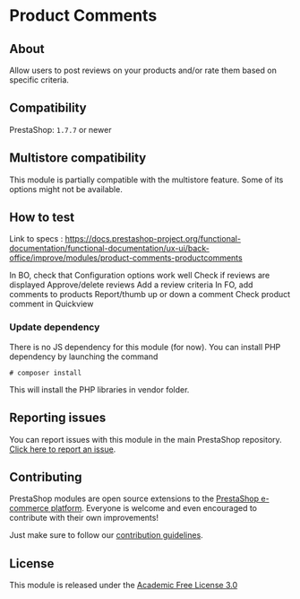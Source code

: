# Product Comments

## About

Allow users to post reviews on your products and/or rate them based on specific criteria.

## Compatibility

PrestaShop: `1.7.7` or newer

## Multistore compatibility

This module is partially compatible with the multistore feature. Some of its options might not be available.

## How to test

Link to specs : https://docs.prestashop-project.org/functional-documentation/functional-documentation/ux-ui/back-office/improve/modules/product-comments-productcomments

In BO, check that Configuration options work well
Check if reviews are displayed
Approve/delete reviews
Add a review criteria
In FO, add comments to products
Report/thumb up or down a comment
Check product comment in Quickview 

### Update dependency

There is no JS dependency for this module (for now).
You can install PHP dependency by launching the command

```
# composer install
```

This will install the PHP libraries in vendor folder.

## Reporting issues

You can report issues with this module in the main PrestaShop repository. [Click here to report an issue][report-issue]. 

## Contributing

PrestaShop modules are open source extensions to the [PrestaShop e-commerce platform][prestashop]. Everyone is welcome and even encouraged to contribute with their own improvements!

Just make sure to follow our [contribution guidelines][contribution-guidelines].

## License

This module is released under the [Academic Free License 3.0][AFL-3.0] 

[report-issue]: https://github.com/PrestaShop/PrestaShop/issues/new/choose
[prestashop]: https://www.prestashop-project.org/
[contribution-guidelines]: https://devdocs.prestashop.com/1.7/contribute/contribution-guidelines/project-modules/
[AFL-3.0]: https://opensource.org/licenses/AFL-3.0

